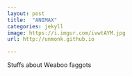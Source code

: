 ```yaml
---
layout: post
title:  "ANIMAX"
categories: jekyll
image: https://i.imgur.com/ivwtAYM.jpg
url: http://unmonk.github.io

---
```

Stuffs about Weaboo faggots
